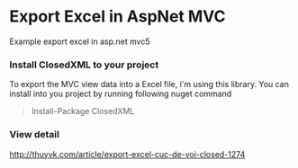 # Export Excel in AspNet MVC
Example export excel in asp.net mvc5

### Install ClosedXML to your project
To export the MVC view data into a Excel file, i'm using this library. You can install into you project by running following nuget command
> Install-Package ClosedXML

### View detail
http://thuyvk.com/article/export-excel-cuc-de-voi-closed-1274
